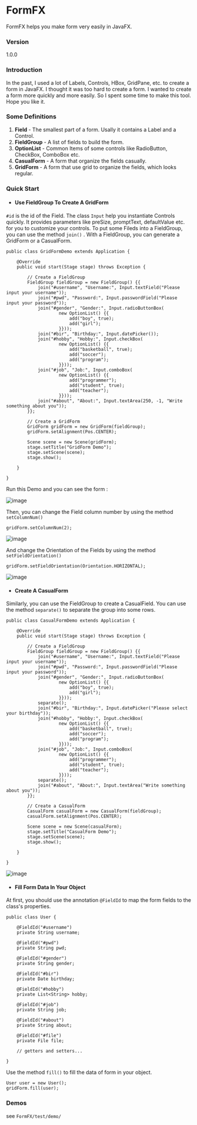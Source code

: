 # FormFX

FormFX helps you make form very easily in JavaFX.

### Version

1.0.0


### Introduction

In the past, I used a lot of Labels, Controls, HBox, GridPane, etc. to create a form in JavaFX. I thought it was too hard to create a form. I wanted to create a form more quickly and more easily. So I spent some time to make this tool. Hope you like it.

### Some Definitions

1. **Field** - The smallest part of a form. Usally it contains a Label and a Control.
2. **FieldGroup** - A list of fields to build the form.
3. **OptionList** - Common Items of some controls like RadioButton, CheckBox, ComboBox etc.
4. **CasualForm** - A form that organize the fields casually.
5. **GridForm** - A form that use grid to organize the fields, which looks regular.

### Quick Start

- #### Use FieldGroup To Create A GridForm

``` #id ``` is the id of the Field. The class ``` Input ``` help you instantiate Controls quickly. It provides parameters like preSize, promptText, defaultValue etc. for you to customize your controls. To put some Fileds into a FieldGroup, you can use the method ``` join() ``` . With a FieldGroup, you can generate a GridForm or a CasualForm.

```
public class GridFormDemo extends Application {

    @Override
    public void start(Stage stage) throws Exception {
    
        // Create a FieldGroup
        FieldGroup fieldGroup = new FieldGroup() {{
            join("#username", "Username:", Input.textField("Please input your username"));
            join("#pwd", "Password:", Input.passwordField("Please input your password"));
            join("#gender", "Gender:", Input.radioButtonBox(
                    new OptionList() {{
                        add("boy", true);
                        add("girl");
                    }}));
            join("#bir", "Birthday:", Input.datePicker());
            join("#hobby", "Hobby:", Input.checkBox(
                    new OptionList() {{
                        add("basketball", true);
                        add("soccer");
                        add("program");
                    }}));
            join("#job", "Job:", Input.comboBox(
                    new OptionList() {{
                        add("programmer");
                        add("student", true);
                        add("teacher");
                    }}));
            join("#about", "About:", Input.textArea(250, -1, "Write something about you"));
        }};
        
        // Create a GridForm
        GridForm gridForm = new GridForm(fieldGroup);
        gridForm.setAlignment(Pos.CENTER);

        Scene scene = new Scene(gridForm);
        stage.setTitle("GridForm Demo");
        stage.setScene(scene);
        stage.show();

    }
    
}
```
Run this Demo and you can see the form :

![image](https://github.com/YoriChan/FormFX/blob/master/img/GridFormDemo_V.png)

Then, you can change the Field column number by using the method ``` setColumnNum() ```

```
gridForm.setColumnNum(2);
```
![image](https://github.com/YoriChan/FormFX/blob/master/img/GridFormDemo_2Col.png)

And change the Orientation of the Fields by using the method ``` setFieldOrientation() ```

```
gridForm.setFieldOrientation(Orientation.HORIZONTAL);
```
![image](https://github.com/YoriChan/FormFX/blob/master/img/GridFormDemo_H.png)


- #### Create A CasualForm
Similarly, you can use the FieldGroup to create a CasualField. You can use the method ``` separate() ``` to separate the group into some rows.

```
public class CasualFormDemo extends Application {

    @Override
    public void start(Stage stage) throws Exception {

        // Create a FieldGroup
        FieldGroup fieldGroup = new FieldGroup() {{
            join("#username", "Username:", Input.textField("Please input your username"));
            join("#pwd", "Password:", Input.passwordField("Please input your password"));
            join("#gender", "Gender:", Input.radioButtonBox(
                    new OptionList() {{
                        add("boy", true);
                        add("girl");
                    }}));
            separate();
            join("#bir", "Birthday:", Input.datePicker("Please select your birthday"));
            join("#hobby", "Hobby:", Input.checkBox(
                    new OptionList() {{
                        add("basketball", true);
                        add("soccer");
                        add("program");
                    }}));
            join("#job", "Job:", Input.comboBox(
                    new OptionList() {{
                        add("programmer");
                        add("student", true);
                        add("teacher");
                    }}));
            separate();
            join("#about", "About:", Input.textArea("Write something about you"));
        }};

        // Create a CasualForm
        CasualForm casualForm = new CasualForm(fieldGroup);
        casualForm.setAlignment(Pos.CENTER);

        Scene scene = new Scene(casualForm);
        stage.setTitle("CasualForm Demo");
        stage.setScene(scene);
        stage.show();

    }

}
```
![image](https://github.com/YoriChan/FormFX/blob/master/img/CasualFormDemo.png)

- #### Fill Form Data In Your Object

At first, you should use the annotation ``` @FieldId ``` to map the form fields to the class's properties.

```
public class User {

    @FieldId("#username")
    private String username;
    
    @FieldId("#pwd")
    private String pwd;

    @FieldId("#gender")
    private String gender;

    @FieldId("#bir")
    private Date birthday;

    @FieldId("#hobby")
    private List<String> hobby;

    @FieldId("#job")
    private String job;

    @FieldId("#about")
    private String about;

    @FieldId("#file")
    private File file;

    // getters and setters...

}
```
Use the method ``` fill() ``` to fill the data of form in your object.

```
User user = new User();
gridForm.fill(user);

```

### Demos

see ``` FormFX/test/demo/ ```